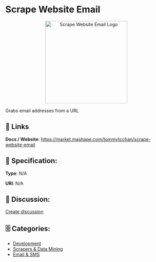 # Scrape Website Email
<p align="center">
    <img width="256" src="https://raw.githubusercontent.com/apis-list/apis-list/main/apis/scrape-website-email/logo_256x256.png" alt="Scrape Website Email Logo"/>
</p>

Grabs email addresses from a URL

##  🔗 Links
**Docs / Website**: https://market.mashape.com/tommytcchan/scrape-website-email

## 🧬 Specification:
**Type**: N/A

**URI**: N/A

## 💬 Discussion:
[Create discussion](https://github.com/apis-list/apis-list/discussions/new)

## 🗄️ Categories:
- [Development](https://github.com/apis-list/apis-list#development)
- [Scrapers & Data Mining](https://github.com/apis-list/apis-list#scrapers--data-mining)
- [Email & SMS](https://github.com/apis-list/apis-list#email--sms)



